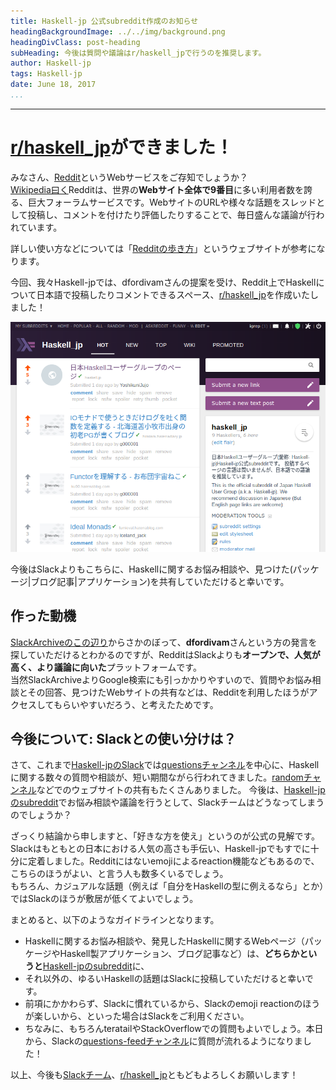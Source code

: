 ```yaml
---
title: Haskell-jp 公式subreddit作成のお知らせ
headingBackgroundImage: ../../img/background.png
headingDivClass: post-heading
subHeading: 今後は質問や議論はr/haskell_jpで行うのを推奨します。
author: Haskell-jp
tags: Haskell-jp
date: June 18, 2017
...
```

---

# [r/haskell\_jp](https://www.reddit.com/r/haskell_jp/)ができました！

みなさん、[Reddit](https://www.reddit.com)というWebサービスをご存知でしょうか？  
[Wikipedia曰く](https://en.wikipedia.org/wiki/Reddit)Redditは、世界の**Webサイト全体で9番目**に多い利用者数を誇る、巨大フォーラムサービスです。WebサイトのURLや様々な話題をスレッドとして投稿し、コメントを付けたり評価したりすることで、毎日盛んな議論が行われています。

詳しい使い方などについては「[Redditの歩き方](https://chikawatanabe.com/2014/11/17/reddit-2/)」というウェブサイトが参考になります。

今回、我々Haskell-jpでは、dfordivamさんの提案を受け、Reddit上でHaskellについて日本語で投稿したりコメントできるスペース、[r/haskell\_jp](https://www.reddit.com/r/haskell_jp/)を作成いたしました！  

![r/haskell\_jp](/img/subreddit-haskell_jp.png)

今後はSlackよりもこちらに、Haskellに関するお悩み相談や、見つけた(パッケージ|ブログ記事|アプリケーション)を共有していただけると幸いです。

## 作った動機

[SlackArchiveのこの辺り](https://haskell-jp.slackarchive.io/general/page-2)からさかのぼって、**dfordivam**さんという方の発言を探していただけるとわかるのですが、RedditはSlackよりも**オープンで、人気が高く、より議論に向いた**プラットフォームです。  
当然SlackArchiveよりGoogle検索にも引っかかりやすいので、質問やお悩み相談とその回答、見つけたWebサイトの共有などは、Redditを利用したほうがアクセスしてもらいやすいだろう、と考えたためです。

## 今後について: Slackとの使い分けは？

さて、これまで[Haskell-jpのSlack](https://join-haskell-jp-slack.herokuapp.com/)では[questionsチャンネル](https://haskell-jp.slackarchive.io/questions/)を中心に、Haskellに関する数々の質問や相談が、短い期間ながら行われてきました。[randomチャンネル](https://haskell-jp.slackarchive.io/random/)などでのウェブサイトの共有もたくさんありました。
今後は、[Haskell-jpのsubreddit](https://www.reddit.com/r/haskell_jp/)でお悩み相談や議論を行うとして、Slackチームはどうなってしまうのでしょうか？

ざっくり結論から申しますと、「好きな方を使え」というのが公式の見解です。  
Slackはもともとの日本における人気の高さも手伝い、Haskell-jpでもすでに十分に定着しました。Redditにはないemojiによるreaction機能などもあるので、こちらのほうがよい、と言う人も数多くいるでしょう。  
もちろん、カジュアルな話題（例えば「自分をHaskellの型に例えるなら」とか）ではSlackのほうが敷居が低くてよいでしょう。  

まとめると、以下のようなガイドラインとなります。

- Haskellに関するお悩み相談や、発見したHaskellに関するWebページ（パッケージやHaskell製アプリケーション、ブログ記事など）は、**どちらかというと**[Haskell-jpのsubreddit](https://www.reddit.com/r/haskell_jp/)に、
- それ以外の、ゆるいHaskellの話題はSlackに投稿していただけると幸いです。
- 前項にかかわらず、Slackに慣れているから、Slackのemoji reactionのほうが楽しいから、といった場合はSlackをご利用ください。
- ちなみに、もちろんteratailやStackOverflowでの質問もよいでしょう。本日から、Slackの[questions-feedチャンネル](https://haskell-jp.slack.com/messages/C5UPKRGRE/convo/C4M4TT8JJ-1497217764.308002/)に質問が流れるようになりました！

以上、今後も[Slackチーム](https://join-haskell-jp-slack.herokuapp.com/)、[r/haskell\_jp](https://www.reddit.com/r/haskell_jp/)ともどもよろしくお願いします！
